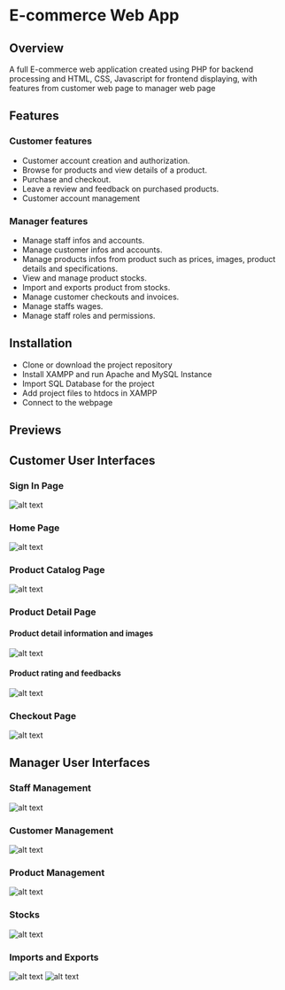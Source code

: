 # E-commerce Web App
## Overview
A full E-commerce web application created using PHP for backend processing and HTML, CSS, Javascript for frontend displaying, with features from customer web page to manager web page

## Features
### Customer features
- Customer account creation and authorization.
- Browse for products and view details of a product.
- Purchase and checkout.
- Leave a review and feedback on purchased products.
- Customer account management
### Manager features
- Manage staff infos and accounts.
- Manage customer infos and accounts.
- Manage products infos from product such as prices, images, product details and specifications.
- View and manage product stocks.
- Import and exports product from stocks.
- Manage customer checkouts and invoices.
- Manage staffs wages.
- Manage staff roles and permissions.
## Installation
- Clone or download the project repository
- Install XAMPP and run Apache and MySQL Instance
- Import SQL Database for the project
- Add project files to htdocs in XAMPP
- Connect to the webpage

## Previews
## Customer User Interfaces
### Sign In Page
![alt text](readme/img/login_page.png)
### Home Page
![alt text](readme/img/home_page.png)
### Product Catalog Page
![alt text](readme/img/catalog_page.png)
### Product Detail Page
#### Product detail information and images
![alt text](readme/img/product_detail_1.png)
#### Product rating and feedbacks
![alt text](readme/img/product_detail_feedback.png)
### Checkout Page
![alt text](readme/img/checkout_page.png)

## Manager User Interfaces
### Staff Management
![alt text](readme/img/manager_ui_home.png)
### Customer Management
![alt text](readme/img/customer_manage.png)
### Product Management
![alt text](readme/img/product_manage_ui.png)
### Stocks
![alt text](readme/img/stocks.png)
### Imports and Exports
![alt text](readme/img/imports.png)
![alt text](readme/img/exports.png)
